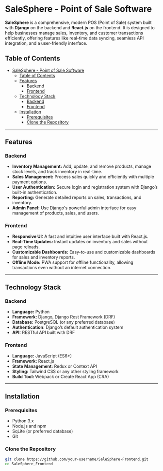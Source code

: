 # SaleSphere - Point of Sale Software

**SaleSphere** is a comprehensive, modern POS (Point of Sale) system built with **Django** on the backend and **React.js** on the frontend. It is designed to help businesses manage sales, inventory, and customer transactions efficiently, offering features like real-time data syncing, seamless API integration, and a user-friendly interface.

## Table of Contents

- [SaleSphere - Point of Sale Software](#salesphere---point-of-sale-software)
  - [Table of Contents](#table-of-contents)
  - [Features](#features)
    - [Backend](#backend)
    - [Frontend](#frontend)
  - [Technology Stack](#technology-stack)
    - [Backend](#backend-1)
    - [Frontend](#frontend-1)
  - [Installation](#installation)
    - [Prerequisites](#prerequisites)
    - [Clone the Repository](#clone-the-repository)

---

## Features

### Backend
- **Inventory Management:** Add, update, and remove products, manage stock levels, and track inventory in real-time.
- **Sales Management:** Process sales quickly and efficiently with multiple payment options.
- **User Authentication:** Secure login and registration system with Django’s built-in authentication.
- **Reporting:** Generate detailed reports on sales, transactions, and inventory.
- **Admin Panel:** Use Django's powerful admin interface for easy management of products, sales, and users.

### Frontend
- **Responsive UI:** A fast and intuitive user interface built with React.js.
- **Real-Time Updates:** Instant updates on inventory and sales without page reloads.
- **Customizable Dashboards:** Easy-to-use and customizable dashboards for sales and inventory reports.
- **Offline Mode:** PWA support for offline functionality, allowing transactions even without an internet connection.

---

## Technology Stack

### Backend
- **Language:** Python
- **Framework:** Django, Django Rest Framework (DRF)
- **Database:** PostgreSQL (or any preferred database)
- **Authentication:** Django’s default authentication system
- **API:** RESTful API built with DRF

### Frontend
- **Language:** JavaScript (ES6+)
- **Framework:** React.js
- **State Management:** Redux or Context API
- **Styling:** Tailwind CSS or any other styling framework
- **Build Tool:** Webpack or Create React App (CRA)

---

## Installation

### Prerequisites
- Python 3.x
- Node.js and npm
- SqLite (or preferred database)
- Git

### Clone the Repository
```bash
git clone https://github.com/your-username/SaleSphere-Frontend.git
cd SaleSphere_Frontend
